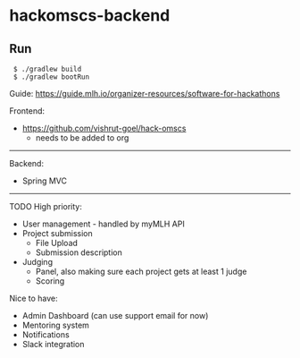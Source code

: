 # hackomscs-backend

## Run

     $ ./gradlew build
     $ ./gradlew bootRun


Guide: 
https://guide.mlh.io/organizer-resources/software-for-hackathons

Frontend:
* https://github.com/vishrut-goel/hack-omscs 
  * needs to be added to org

---

Backend: 
* Spring MVC

---

TODO
High priority:
* User management - handled by myMLH API
* Project submission
  * File Upload
  * Submission description
* Judging
  * Panel, also making sure each project gets at least 1 judge
  * Scoring

Nice to have:
* Admin Dashboard (can use support email for now)
* Mentoring system
* Notifications
* Slack integration

